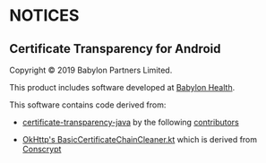 # NOTICES

## Certificate Transparency for Android

Copyright &copy; 2019 Babylon Partners Limited.

This product includes software developed at [Babylon Health](http://www.babylonhealth.com/).

This software contains code derived from:

- [certificate-transparency-java](https://github.com/google/certificate-transparency-java)
  by the following [contributors](https://github.com/google/certificate-transparency-java/blob/8ca5e5230ffeb8fa0b11cb2a7d29bdb6946497e0/CONTRIBUTORS)

- [OkHttp's BasicCertificateChainCleaner.kt](https://github.com/square/okhttp/blob/master/okhttp/src/main/java/okhttp3/internal/tls/BasicCertificateChainCleaner.kt)
  which is derived from [Conscrypt](https://github.com/google/conscrypt/)
